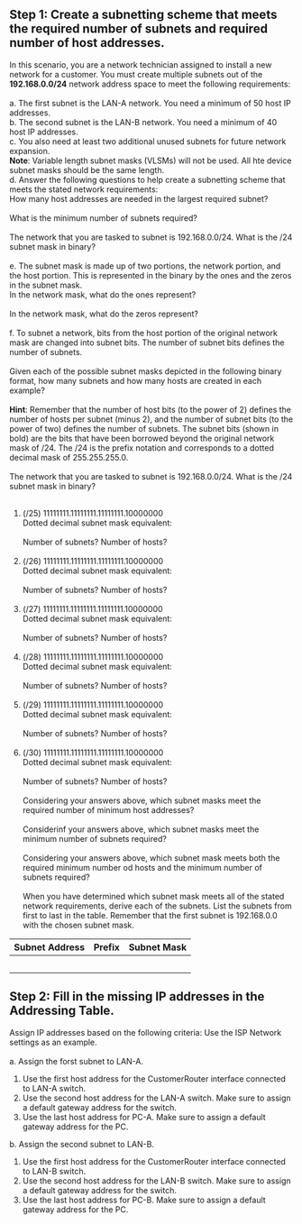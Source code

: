 ## Step 1: Create a subnetting scheme that meets the required number of subnets and required number of host addresses.
In this scenario, you are a network technician assigned to install a new network for a customer. You must create multiple subnets out of the **192.168.0.0/24** network address space to meet the following requirements:<br><br>
a. The first subnet is the LAN-A network. You need a minimum of 50 host IP addresses.<br>
b. The second subnet is the LAN-B network. You need a minimum of 40 host IP addresses.<br>
c. You also need at least two additional unused subnets for future network expansion.<br>
**Note**: Variable length subnet masks (VLSMs) will not be used. All hte device subnet masks should be the same length.<br>
d. Answer the following questions to help create a subnetting scheme that meets the stated network requirements:<br>
How many host addresses are needed in the largest required subnet?<br><br>
What is the minimum number of subnets required?<br><br>
The network that you are tasked to subnet is 192.168.0.0/24. What is the /24 subnet mask in binary?<br><br>
e. The subnet mask is made up of two portions, the network portion, and the host portion. This is represented in the binary by the ones and the zeros in the subnet mask.<br>
In the network mask, what do the ones represent?<br><br>
In the network mask, what do the zeros represent?<br><br>
f. To subnet a network, bits from the host portion of the original network mask are changed into subnet bits. The number of subnet bits defines the number of subnets.<br><br>
Given each of the possible subnet masks depicted in the following binary format, how many subnets and how many hosts are created in each example?<br><br>
**Hint**: Remember that the number of host bits (to the power of 2) defines the number of hosts per subnet (minus 2), and the number of subnet bits (to the power of two) defines the number of subnets. The subnet bits (shown in bold) are the bits that have been borrowed beyond the original network mask of /24. The /24 is the prefix notation and corresponds to a dotted decimal mask of 255.255.255.0.<br><br>
The network that you are tasked to subnet is 192.168.0.0/24. What is the /24 subnet mask in binary?<br><br>
1. (/25) 11111111.11111111.11111111.10000000<br>
Dotted decimal subnet mask equivalent:<br><br>
Number of subnets? Number of hosts?<br><br>
1. (/26) 11111111.11111111.11111111.10000000<br>
Dotted decimal subnet mask equivalent:<br><br>
Number of subnets? Number of hosts?<br><br>
1. (/27) 11111111.11111111.11111111.10000000<br>
Dotted decimal subnet mask equivalent:<br><br>
Number of subnets? Number of hosts?<br><br>
1. (/28) 11111111.11111111.11111111.10000000<br>
Dotted decimal subnet mask equivalent:<br><br>
Number of subnets? Number of hosts?<br><br>
1. (/29) 11111111.11111111.11111111.10000000<br>
Dotted decimal subnet mask equivalent:<br><br>
Number of subnets? Number of hosts?<br><br>
1. (/30) 11111111.11111111.11111111.10000000<br>
Dotted decimal subnet mask equivalent:<br><br>
Number of subnets? Number of hosts?<br><br>
Considering your answers above, which subnet masks meet the required number of minimum host addresses?<br><br>
Considerinf your answers above, which subnet masks meet the minimum number of subnets required?<br><br>
Considering your answers above, which subnet mask meets both the required minimum number od hosts and the minimum number of subnets required?<br><br>
When you have determined which subnet mask meets all of the stated network requirements, derive each of the subnets. List the subnets from first to last in the table. Remember that the first subnet is 192.168.0.0 with the chosen subnet mask.

| Subnet Address | Prefix | Subnet Mask |
|----------------|--------|-------------|
|                |        |             |
|                |        |             |
|                |        |             |
|                |        |             |
|                |        |             |
## Step 2: Fill in the missing IP addresses in the Addressing Table.
Assign IP addresses based on the following criteria: Use the ISP Network settings as an example.<br><br>
a. Assign the forst subnet to LAN-A.
1. Use the first host address for the CustomerRouter interface connected to LAN-A switch.
2. Use the second host address for the LAN-A switch. Make sure to assign a default gateway address for the switch.
3. Use the last host address for PC-A. Make sure to assign a default gateway address for the PC.

b. Assign the second subnet to LAN-B.
1. Use the first host address for the CustomerRouter interface connected to LAN-B switch.
2. Use the second host address for the LAN-B switch. Make sure to assign a default gateway address for the switch.
3. Use the last host address for PC-B. Make sure to assign a default gateway address for the PC.

